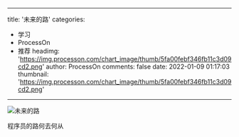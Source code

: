 
---
title: '未来的路'
categories: 
 - 学习
 - ProcessOn
 - 推荐
headimg: 'https://img.processon.com/chart_image/thumb/5fa00febf346fb11c3d09cd2.png'
author: ProcessOn
comments: false
date: 2022-01-09 01:17:03
thumbnail: 'https://img.processon.com/chart_image/thumb/5fa00febf346fb11c3d09cd2.png'
---

<div>   
<img class="thumb" alt="未来的路" src="https://img.processon.com/chart_image/thumb/5fa00febf346fb11c3d09cd2.png" referrerpolicy="no-referrer">
<p>程序员的路何去何从</p>  
</div>
            
